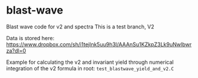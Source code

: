 # blast-wave
Blast wave code for v2 and spectra
This is a test branch, V2

Data is stored here:
https://www.dropbox.com/sh/i1tejlnk5uu9h3l/AAAnSu1KZkpZ3Lk9uNwlbwrza?dl=0

Example for calculating the v2 and invariant yield through numerical integration of the v2 formula in root: `test_blastwave_yield_and_v2.C`
